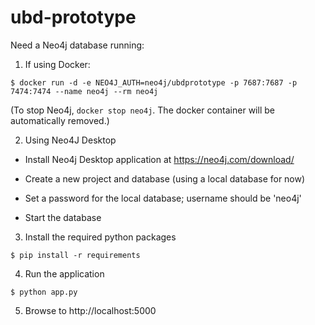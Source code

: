 # ubd-prototype

Need a Neo4j database running:

1. If using Docker:

`$ docker run -d -e NEO4J_AUTH=neo4j/ubdprototype -p 7687:7687 -p 7474:7474 --name neo4j --rm neo4j`

(To stop Neo4j, `docker stop neo4j`. The docker container will be automatically removed.)

2. Using Neo4J Desktop

- Install Neo4j Desktop application at https://neo4j.com/download/

- Create a new project and database (using a local database for now)

- Set a password for the local database; username should be 'neo4j'

- Start the database

3. Install the required python packages

`$ pip install -r requirements`

4. Run the application

`$ python app.py`

5. Browse to http://localhost:5000


